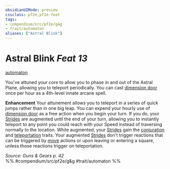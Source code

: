 ```yaml
---
obsidianUIMode: preview
cssclass: pf2e,pf2e-feat
tags:
- compendium/src/pf2e/g&g
- trait/automaton
aliases: ["Astral Blink"]
---
```

# Astral Blink  *Feat 13*  
[automaton](/rules/traits/automaton-g-g.md)  


You've attuned your core to allow you to phase in and out of the Astral Plane, allowing you to teleport periodically. You can cast [dimension door](/compendium/spells/dimension-door.md) once per hour as a 4th-level innate arcane spell.

**Enhancement** Your attunement allows you to teleport in a series of quick jumps rather than in one big leap. You can expend your hourly use of [dimension door](/compendium/spells/dimension-door.md) as a free action when you begin your turn. If you do, your [Strides](/rules/actions/stride.md) are augmented until the end of your turn, allowing you to instantly teleport to any point you could reach with your Speed instead of traversing normally to the location. While augmented, your [Strides](/rules/actions/stride.md) gain the [conjuration](/rules/traits/conjuration.md) and [teleportation](/rules/traits/teleportation.md) traits. Your augmented [Strides](/rules/actions/stride.md) don't trigger reactions that can be triggered by [move](/rules/traits/move.md) actions or upon leaving or entering a square, unless those reactions trigger on teleportation.

*Source: Guns & Gears p. 42*  
%% #compendium/src/pf2e/g&g #trait/automaton %%
